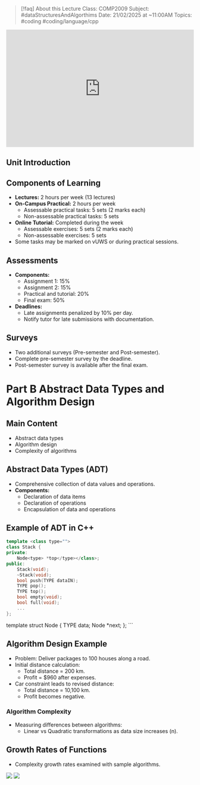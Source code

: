 
> [!faq] About this Lecture
> Class: COMP2009
> Subject: #dataStructuresAndAlgorthims
> Date: 21/02/2025 at ~11:00AM
> Topics: #coding #coding/language/cpp 

<div style="display: flex; justify-content: center; align-items: center;">
  <iframe width="560" height="315" src="https://www.youtube.com/embed/oz9cEqFynHU" frameborder="0" allowfullscreen></iframe>
</div>


## Unit Introduction
## Components of Learning

- **Lectures:** 2 hours per week (13 lectures)
- **On-Campus Practical:** 2 hours per week
    - Assessable practical tasks: 5 sets (2 marks each)
    - Non-assessable practical tasks: 5 sets
- **Online Tutorial:** Completed during the week
    - Assessable exercises: 5 sets (2 marks each)
    - Non-assessable exercises: 5 sets
- Some tasks may be marked on vUWS or during practical sessions.

## Assessments

- **Components:**
    - Assignment 1: 15%
    - Assignment 2: 15%
    - Practical and tutorial: 20%
    - Final exam: 50%
- **Deadlines:**
    - Late assignments penalized by 10% per day.
    - Notify tutor for late submissions with documentation.

## Surveys

- Two additional surveys (Pre-semester and Post-semester).
- Complete pre-semester survey by the deadline.
- Post-semester survey is available after the final exam.

# Part B Abstract Data Types and Algorithm Design

## Main Content

- Abstract data types
- Algorithm design
- Complexity of algorithms

## Abstract Data Types (ADT)

- Comprehensive collection of data values and operations.
- **Components:**
    - Declaration of data items
    - Declaration of operations
    - Encapsulation of data and operations

## Example of ADT in C++

```cpp
template <class type="">
class Stack {
private:
    Node<type> *top</type></class>;
public:
    Stack(void);
    ~Stack(void);
    bool push(TYPE dataIN);
    TYPE pop();
    TYPE top();
    bool empty(void);
    bool full(void);
    ...
};
```

template struct Node { TYPE data; Node *next; }; ```

## Algorithm Design Example

- Problem: Deliver packages to 100 houses along a road.
- Initial distance calculation:
    - Total distance = 200 km.
    - Profit = $960 after expenses.
- Car constraint leads to revised distance:
    - Total distance = 10,100 km.
    - Profit becomes negative.

### Algorithm Complexity

- Measuring differences between algorithms:
    - Linear vs Quadratic transformations as data size increases (n).

## Growth Rates of Functions

- Complexity growth rates examined with sample algorithms.

**![](https://lh7-rt.googleusercontent.com/docsz/AD_4nXc1zCjy-FqK0DYaI22V28-F-MI-WGe_yGemNdHouOk_eXRLsx8C7mNp6PP2osQImC0MH1mnlcR2nKqWFDtZFXkROPvsgzZTbJ0-ZHAd4kHYOwT9sVAHsgRFZv8bIJU2GCBiu58dbw?key=L6wHD48Fb3S7gs4Q_KW4FSod)**
**![](https://lh7-rt.googleusercontent.com/docsz/AD_4nXfL0gae6i5cPSv13cwWr8rKcdH6tAen1gZaMq6I5Z-Znb2K2uZmBiCWxEKuIi5VQ45ULD3aiocn1O5ZbOusI3zbOjGg6hDmueQMsS5Yqlv588qXlrZ3KHK75knm2aqKWZoENXqpCQ?key=L6wHD48Fb3S7gs4Q_KW4FSod)**